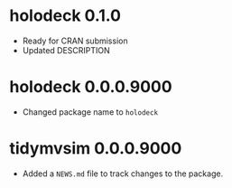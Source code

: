 # holodeck 0.1.0

* Ready for CRAN submission
* Updated DESCRIPTION

# holodeck 0.0.0.9000

* Changed package name to `holodeck`

# tidymvsim 0.0.0.9000

* Added a `NEWS.md` file to track changes to the package.
